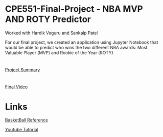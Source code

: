 # CPE551-Final-Project - NBA MVP AND ROTY Predictor
Worked with Hardik Veguru and Sankalp Patel

For our final project, we created an application using Jupyter Notebook that would be able to predict who wins the two different NBA awards: Most Valuable Player (MVP) and Rookie of the Year (ROTY)

# 
[Project Summary](./Summary/CPE551FinalProjectSummary.pdf)

# 
[Final Video](https://youtu.be/BI2hOSQGou4)

# Links
[BasketBall Reference](https://www.basketball-reference.com/)

[Youtube Tutorial](https://www.youtube.com/watch?v=JGQGd-oa0l4)
